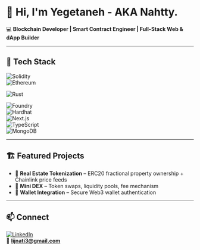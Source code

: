 
# 👋 Hi, I'm Yegetaneh - AKA Nahtty. 

💻 **Blockchain Developer | Smart Contract Engineer | Full-Stack Web & dApp Builder**  

---

## 🚀 Tech Stack  
![Solidity](https://img.shields.io/badge/Solidity-363636?style=for-the-badge&logo=solidity&logoColor=white)  
![Ethereum](https://img.shields.io/badge/Ethereum-3C3C3D?style=for-the-badge&logo=ethereum&logoColor=white)

![Rust](https://img.shields.io/badge/Rust-000000?logo=rust&logoColor=white)

![Foundry](https://img.shields.io/badge/Foundry-black?style=for-the-badge)  
![Hardhat](https://img.shields.io/badge/Hardhat-F7DF1E?style=for-the-badge&logo=hardhat&logoColor=black)  
![Next.js](https://img.shields.io/badge/Next.js-000000?style=for-the-badge&logo=next.js&logoColor=white)  
![TypeScript](https://img.shields.io/badge/TypeScript-007ACC?style=for-the-badge&logo=typescript&logoColor=white)  
![MongoDB](https://img.shields.io/badge/MongoDB-4EA94B?style=for-the-badge&logo=mongodb&logoColor=white)  

---

## 🏗️ Featured Projects  
- 🏡 **Real Estate Tokenization** – ERC20 fractional property ownership + Chainlink price feeds  
- 🔄 **Mini DEX** – Token swaps, liquidity pools, fee mechanism  
- 🔑 **Wallet Integration** – Secure Web3 wallet authentication  

---

## 📫 Connect  
[![LinkedIn](https://img.shields.io/badge/LinkedIn-0077B5?style=for-the-badge&logo=linkedin&logoColor=white)](https://linkedin.com/in/yegetaneh-firew)  
📧 **lijnati3@gmail.com**
